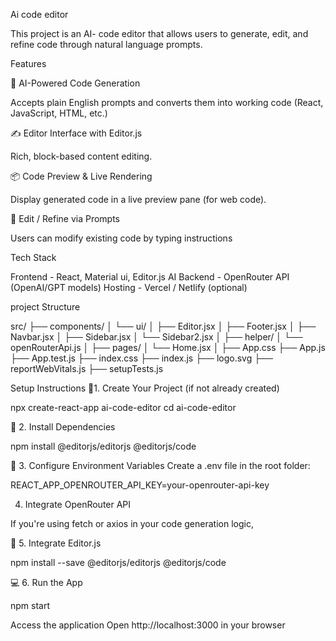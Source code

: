 
Ai code editor

This project is an AI- code editor that allows users to generate, edit, and refine code through natural language prompts.


 Features

🧠 AI-Powered Code Generation

Accepts plain English prompts and converts them into working code (React, JavaScript, HTML, etc.)


✍️ Editor Interface with Editor.js

Rich, block-based content editing.

📦 Code Preview & Live Rendering

Display generated code in a live preview pane (for web code).

🔄 Edit / Refine via Prompts

Users can modify existing code by typing instructions 

Tech Stack

Frontend - React, Material ui, Editor.js
AI Backend - OpenRouter API (OpenAI/GPT models)
Hosting  -	Vercel / Netlify (optional)


project Structure

src/
├── components/
│   └── ui/
│       ├── Editor.jsx
│       ├── Footer.jsx
│       ├── Navbar.jsx
│       ├── Sidebar.jsx
│       └── Sidebar2.jsx
│
├── helper/
│   └── openRouterApi.js
│
├── pages/
│   └── Home.jsx
│
├── App.css
├── App.js
├── App.test.js
├── index.css
├── index.js
├── logo.svg
├── reportWebVitals.js
├── setupTests.js



Setup Instructions
📁1. Create Your Project (if not already created)

npx create-react-app ai-code-editor
cd ai-code-editor

🧱 2. Install Dependencies

npm install @editorjs/editorjs @editorjs/code


🔐 3. Configure Environment Variables
Create a .env file in the root folder:

REACT_APP_OPENROUTER_API_KEY=your-openrouter-api-key

4. Integrate OpenRouter API

If you're using fetch or axios in your code generation logic, 

🧱 5. Integrate Editor.js

npm install --save @editorjs/editorjs @editorjs/code

💻 6. Run the App

npm start

Access the application Open http://localhost:3000 in your browser

